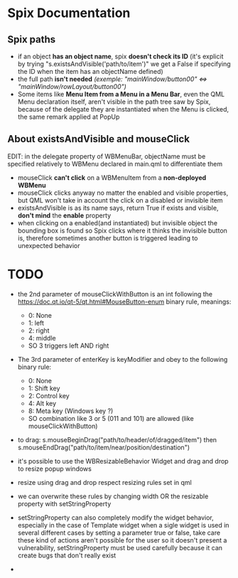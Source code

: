 # Spix Documentation

## Spix paths

- if an object **has an object name**, spix **doesn't check its ID** (it's explicit by trying "s.existsAndVisible('path/to/item')" we get a False if specifying the ID when the item has an objectName defined)
- the full path **isn't needed** *(exemple: "mainWindow/button00" <=> "mainWindow/rowLayout/button00")*
- Some items like **Menu Item from a Menu in a Menu Bar**, even the QML Menu declaration itself, aren't visible in the path tree saw by Spix, because of the delegate they are instantiated when the Menu is clicked, the same remark applied at PopUp

## About existsAndVisible and mouseClick
  EDIT: in the delegate property of WBMenuBar, objectName must be specified relatively to WBMenu declared in main.qml to differentiate them
- mouseClick **can't click** on a WBMenuItem from a **non-deployed WBMenu**
- mouseClick clicks anyway no matter the enabled and visible properties, but QML won't take in account the click on a disabled or invisible item 
- existsAndVisible is as its name says, return True if exists and visible, **don't mind** the **enable** property
- when clicking on a enabled(and instantiated) but invisible object the bounding box is found so Spix clicks where it thinks the invisible button is, therefore sometimes another button is triggered leading to unexpected behavior

# TODO

- the 2nd parameter of mouseClickWithButton is an int following the https://doc.qt.io/qt-5/qt.html#MouseButton-enum binary rule, meanings:
   - 0: None
   - 1: left
   - 2: right
   - 4: middle
   - SO 3 triggers left AND right
 - The 3rd parameter of enterKey is keyModifier and obey to the following binary rule:
   - 0: None
   - 1: Shift key
   - 2: Control key
   - 4: Alt key
   - 8: Meta key (Windows key ?)
   - SO combination like 3 or 5 (011 and 101) are allowed (like mouseClickWithButton)

 - to drag: s.mouseBeginDrag("path/to/header/of/dragged/item") then s.mouseEndDrag("path/to/item/near/position/destination")
 - it's possible to use the WBResizableBehavior Widget and drag and drop to resize popup windows
 - resize using drag and drop respect resizing rules set in qml
 - we can overwrite these rules by changing width OR the resizable property with setStringProperty
 - setStringProperty can also completely modify the widget behavior, especially in the case of Template widget when a sigle widget is used in several different cases by setting a parameter true or false, take care these kind of actions aren't possible for the user so it doesn't present a vulnerability, setStringProperty must be used carefully because it can create bugs that don't really exist
 - 